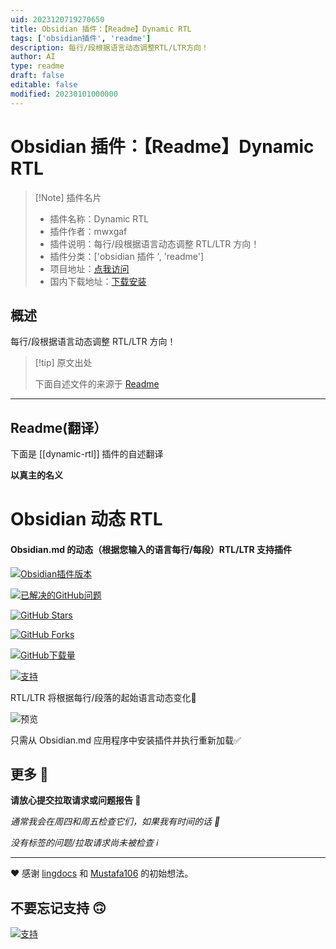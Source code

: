 ```yaml
---
uid: 2023120719270650
title: Obsidian 插件：【Readme】Dynamic RTL
tags: ['obsidian插件', 'readme']
description: 每行/段根据语言动态调整RTL/LTR方向！
author: AI
type: readme
draft: false
editable: false
modified: 20230101000000
---
```


# Obsidian 插件：【Readme】Dynamic RTL

> [!Note] 插件名片
> - 插件名称：Dynamic RTL
> - 插件作者：mwxgaf
> - 插件说明：每行/段根据语言动态调整 RTL/LTR 方向！
> - 插件分类：['obsidian 插件 ', 'readme']
> - 项目地址：[点我访问](https://github.com/mwxgaf/obsidian-dynamic-rtl)
> - 国内下载地址：[下载安装](https://pkmer.cn/products/plugin/pluginMarket/?dynamic-rtl)

## 概述

每行/段根据语言动态调整 RTL/LTR 方向！

> [!tip] 原文出处
>
>下面自述文件的来源于 [Readme](https://ghproxy.net/https://raw.githubusercontent.com/mwxgaf/obsidian-dynamic-rtl/master/README.md)
>

---

## Readme(翻译）

下面是 [[dynamic-rtl]] 插件的自述翻译

**以真主的名义**

# Obsidian 动态 RTL

#### Obsidian.md 的动态（根据您输入的语言每行/每段）RTL/LTR 支持插件

[![Obsidian插件版本](https://img.shields.io/github/manifest-json/v/mwxgaf/obsidian-dynamic-rtl?color=blue&label=Community%20Plugins&logo=obsidian&logoColor=purple&style=flat)](https://obsidian.md)

[![已解决的GitHub问题](https://img.shields.io/github/issues-closed/mwxgaf/obsidian-dynamic-rtl?color=success&label=issues&logo=github&style=flat)](https://github.com/mwxgaf/obsidian-dynamic-rtl/issues?q=is%3Aissue+is%3Aclosed)

[![GitHub Stars](https://img.shields.io/github/stars/mwxgaf/obsidian-dynamic-rtl?color=gold&logo=github&style=flat)](https://github.com/mwxgaf/obsidian-dynamic-rtl/stargazers)

[![GitHub Forks](https://img.shields.io/github/forks/mwxgaf/obsidian-dynamic-rtl?logo=github)](https://github.com/mwxgaf/obsidian-dynamic-rtl/network/members)

[![GitHub下载量](https://img.shields.io/github/downloads/mwxgaf/obsidian-dynamic-rtl/total?logo=github)](https://github.com/mwxgaf/obsidian-dynamic-rtl/releases)

[![支持](https://raw.githubusercontent.com/mwxgaf/obsidian-dynamic-rtl/master/support.png)](https://mwxgaf.ir/support)

RTL/LTR 将根据每行/段落的起始语言动态变化🙂

![预览](https://cdn.pkmer.cn/covers/dynamic-rtl_1_6.png!pkmer)

只需从 Obsidian.md 应用程序中安装插件并执行重新加载✅

## 更多 🤔

**请放心提交拉取请求或问题报告 🐧**

_通常我会在周四和周五检查它们，如果我有时间的话 📆_

_没有标签的问题/拉取请求尚未被检查 ℹ️_

---

❤️ 感谢 [lingdocs](https://forum.obsidian.md/u/lingdocs) 和 [Mustafa106](https://forum.obsidian.md/u/mustafa106) 的初始想法。

## 不要忘记支持 🙃

[![支持](https://raw.githubusercontent.com/mwxgaf/obsidian-dynamic-rtl/master/support.png)](https://mwxgaf.ir/support)
